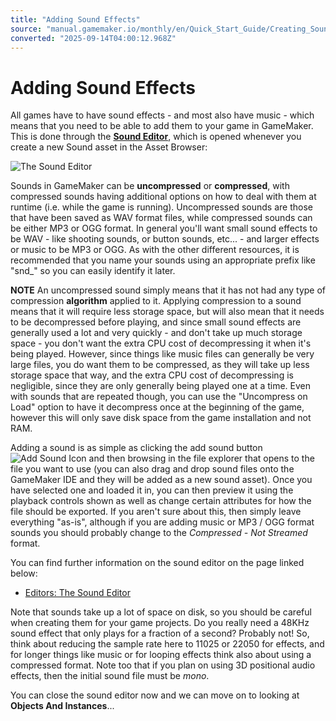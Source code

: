 ```yaml
---
title: "Adding Sound Effects"
source: "manual.gamemaker.io/monthly/en/Quick_Start_Guide/Creating_Sound_Effects.htm"
converted: "2025-09-14T04:00:12.968Z"
---
```


# Adding Sound Effects

All games have to have sound effects - and most also have music - which means that you need to be able to add them to your game in GameMaker. This is done through the [**Sound Editor**](../The_Asset_Editors/Sounds.md), which is opened whenever you create a new Sound asset in the Asset Browser:

![The Sound Editor](../assets/Images/QS_Guide/QS_SoundEditor.png)

Sounds in GameMaker can be **uncompressed** or **compressed**, with compressed sounds having additional options on how to deal with them at runtime (i.e. while the game is running). Uncompressed sounds are those that have been saved as WAV format files, while compressed sounds can be either MP3 or OGG format. In general you'll want small sound effects to be WAV - like shooting sounds, or button sounds, etc... - and larger effects or music to be MP3 or OGG. As with the other different resources, it is recommended that you name your sounds using an appropriate prefix like "snd\_" so you can easily identify it later.

**NOTE** An uncompressed sound simply means that it has not had any type of compression **algorithm** applied to it. Applying compression to a sound means that it will require less storage space, but will also mean that it needs to be decompressed before playing, and since small sound effects are generally used a lot and very quickly - and don't take up much storage space - you don't want the extra CPU cost of decompressing it when it's being played. However, since things like music files can generally be very large files, you do want them to be compressed, as they will take up less storage space that way, and the extra CPU cost of decompressing is negligible, since they are only generally being played one at a time. Even with sounds that are repeated though, you can use the "Uncompress on Load" option to have it decompress once at the beginning of the game, however this will only save disk space from the game installation and not RAM.

Adding a sound is as simple as clicking the add sound button ![Add Sound Icon](../assets/Images/Icons/Icon_AddSound.png) and then browsing in the file explorer that opens to the file you want to use (you can also drag and drop sound files onto the GameMaker IDE and they will be added as a new sound asset). Once you have selected one and loaded it in, you can then preview it using the playback controls shown as well as change certain attributes for how the file should be exported. If you aren't sure about this, then simply leave everything "as-is", although if you are adding music or MP3 / OGG format sounds you should probably change to the _Compressed - Not Streamed_ format.

You can find further information on the sound editor on the page linked below:

-   [Editors: The Sound Editor](../The_Asset_Editors/Sounds.md)

Note that sounds take up a lot of space on disk, so you should be careful when creating them for your game projects. Do you really need a 48KHz sound effect that only plays for a fraction of a second? Probably not! So, think about reducing the sample rate here to 11025 or 22050 for effects, and for longer things like music or for looping effects think also about using a compressed format. Note too that if you plan on using 3D positional audio effects, then the initial sound file must be _mono_.

You can close the sound editor now and we can move on to looking at **Objects And Instances**...